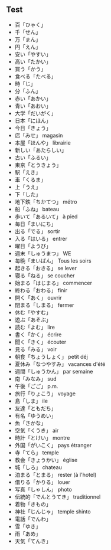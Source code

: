 Test
----

* 百「ひゃく」
* 千「せん」
* 万「まん」
* 円「えん」
* 安い「やすい」
* 高い「たかい」
* 買う「かう」
* 食べる「たべる」
* 時「じ」
* 分「ふん」
* 赤い「あかい」
* 青い「あおい」
* 大学「だいがく」
* 日本「にほん」
* 今日「きょう」
* 店「みせ」 magasin
* 本屋「ほんや」 librairie
* 新しい「あたらしい」
* 古い「ふるい」
* 東京「とうきょう」
* 駅「えき」
* 車「くるま」
* 上「うえ」
* 下「した」
* 地下鉄「ちかてつ」 métro
* 船「ふね」 bateau
* 歩いて「あるいて」 à pied
* 毎日「まいにち」
* 出る「でる」 sortir
* 入る「はいる」 entrer
* 曜日「ようび」
* 週末「しゅうまつ」 WE
* 毎晩「まいばん」 Tous les soirs
* 起きる「おきる」 se lever
* 寝る「ねる」 se coucher
* 始まる「はじまる」 commencer
* 終わる「おわる」 finir
* 開く「あく」 ouvrir
* 閉まる「しまる」 fermer
* 休む「やすむ」
* 遊ぶ「あそぶ」
* 読む「よむ」 lire
* 書く「かく」 écrire
* 聞く「きく」 écouter
* 見る「みる」 voir
* 朝食「ちょうしょく」 petit déj
* 夏休み「なつやすみ」 vacances d'été
* 週間「しゅうかん」 par semaine
* 南「みなみ」 sud
* 午後「ごご」 p.m.
* 旅行「りょこう」 voyage
* 島「しま」 ile
* 友達「ともだち」
* 有名「ゆうめい」
* 魚「さかな」 
* 空気「くうき」 air
* 時計「とけい」 montre
* 外国「がいこく」 pays étranger
* 寺「てら」 temple
* 教会「きょうかい」 église
* 城「しろ」 chateau
* 泊まる「とまる」 rester (à l'hotel)
* 借りる「かりる」 louer
* 写真「しゃしん」 photo
* 伝統的「でんとうてき」 traditionnel
* 着物「きもの」
* 神社「じんじゃ」 temple shinto
* 電話「でんわ」
* 雪「ゆき」
* 雨「あめ」
* 天気「てんき」

